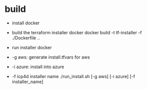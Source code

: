 # build
- install docker
- build the terraform installer docker
docker build -t tf-installer -f ./Dockerfile ..

- run installer docker
- -g aws: generate install.tfvars for aws
- -i azure: install into azure
- -f icp4d installer name
./run_install.sh [-g aws] [-i azure] [-f installer_name]

